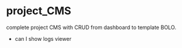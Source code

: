 # project_CMS
complete project CMS with CRUD from dashboard to template BOLO.
- can I show logs viewer 
